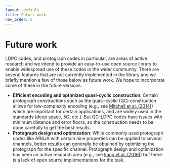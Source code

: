 ```yaml
---
layout: default
title: Future work
nav_order: 5
---
```

# Future work
LDPC codes, and protograph codes in particular, are areas of active research and we intend to provide an easy-to-use open source library to enable widespread use of these codes in the wider community. There are several features that are not currently implemented in the library and we briefly mention a few of those below as future work. We hope to incorporate some of these in the future versions.
- **Efficient encoding and optimized quasi-cyclic construction**: Certain protograph constructions such as the quasi-cyclic (QC) construction allows for low-complexity encoding (e.g., see [Mitchell et al. (2014)](https://ieeexplore.ieee.org/document/6089477)) which are important for certain applications, and are widely used in the standards (deep space, 5G, etc.). But QC-LDPC codes have issues with minimum distance and error floors, so the construction needs to be done carefully to get the best results.
- **Protograph design and optimization**: While commonly used protograph codes like AR4JA with certain nice properties can be applied to several channels, better results can generally be obtained by optimizing the protograph for the specific channel. Protograph design and optimization has been an active research area (e.g., see [Fang et al. (2016)](https://ieeexplore.ieee.org/abstract/document/7112076)) but there is a lack of open source implementations for the task.
